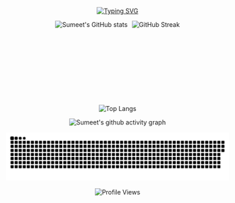 
<div align="center">

  [![Typing SVG](https://readme-typing-svg.herokuapp.com?font=Fira+Code&pause=1000&color=00F7EF&width=435&lines=Hi+I'm+Sumeet+Jadhav+😎;Full+Stack+Java+Developer+💻;Frontend+with+React+✨)](https://git.io/typing-svg)

</div>

<div align="center">

  <div style="display: flex; justify-content: center; gap: 10px; flex-wrap: wrap;">
    <!-- First two cards side by side -->
    <img src="https://github-readme-stats.vercel.app/api?username=sumeetworkspace&show_icons=true&theme=tokyonight" alt="Sumeet's GitHub stats" height="180">
    <img src="https://streak-stats.demolab.com?user=sumeetworkspace&theme=tokyonight" alt="GitHub Streak" height="180">
  </div>

  <!-- Third card below -->
  <div style="margin-top: 10px;">
    <img src="https://github-readme-stats.vercel.app/api/top-langs/?username=sumeetworkspace&layout=compact&theme=tokyonight" alt="Top Langs" height="180" width="720">
  </div>

</div>

<div align="center">
  
![Sumeet's github activity graph](https://github-readme-activity-graph.vercel.app/graph?username=sumeetworkspace&theme=react-dark)

</div>

<div align="center">
  
![snake gif](https://github.com/sumeetworkspace/sumeetworkspace/blob/output/github-snake-dark.svg)

</div>

<div align="center">
  
![Profile Views](https://komarev.com/ghpvc/?username=sumeetworkspace&color=blue)

</div>
